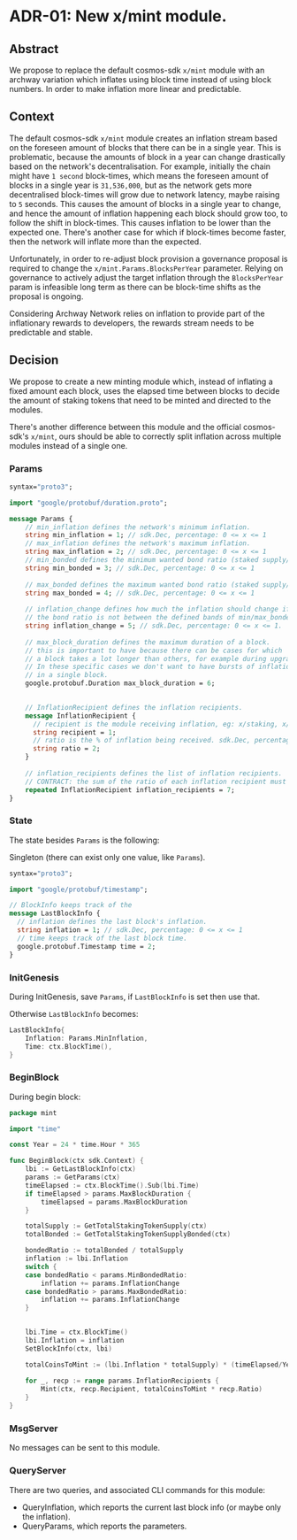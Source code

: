 # ADR-01: New x/mint module.

## Abstract

We propose to replace the default cosmos-sdk `x/mint` module with an archway variation which inflates using block time
instead of using block numbers. In order to make inflation more linear and predictable. 

## Context

The default cosmos-sdk `x/mint` module creates an inflation stream based on the foreseen amount of blocks that there can
be in a single year. This is problematic, because the amounts of block in a year can change drastically based on the 
network's decentralisation. For example, initially the chain might have `1 second` block-times, which means the foreseen
amount of blocks in a single year is `31,536,000`, but as the network gets more decentralised block-times will grow due
to network latency, maybe raising to `5` seconds. This causes the amount of blocks in a single year to change, and hence
the amount of inflation happening each block should grow too, to follow the shift in block-times. This causes inflation to
be lower than the expected one. There's another case for which if block-times become faster, then the network will inflate
more than the expected.

Unfortunately, in order to re-adjust block provision a governance proposal is required to change the `x/mint.Params.BlocksPerYear`
parameter. Relying on governance to actively adjust the target inflation through the `BlocksPerYear` param is infeasible long
term as there can be block-time shifts as the proposal is ongoing.

Considering Archway Network relies on inflation to provide part of the inflationary rewards to developers, the rewards stream 
needs to be predictable and stable.

## Decision

We propose to create a new minting module which, instead of inflating a fixed amount each block, uses the elapsed time
between blocks to decide the amount of staking tokens that need to be minted and directed to the modules.

There's another difference between this module and the official cosmos-sdk's `x/mint`, ours should be able to correctly split
inflation across multiple modules instead of a single one.

### Params

```protobuf
syntax="proto3";

import "google/protobuf/duration.proto";

message Params {
    // min_inflation defines the network's minimum inflation.
    string min_inflation = 1; // sdk.Dec, percentage: 0 <= x <= 1
    // max_inflation defines the network's maximum inflation.
    string max_inflation = 2; // sdk.Dec, percentage: 0 <= x <= 1
    // min_bonded defines the minimum wanted bond ratio (staked supply/total supply)
    string min_bonded = 3; // sdk.Dec, percentage: 0 <= x <= 1
    
    // max_bonded defines the maximum wanted bond ratio (staked supply/total supply)
    string max_bonded = 4; // sdk.Dec, percentage: 0 <= x <= 1
    
    // inflation_change defines how much the inflation should change if
    // the bond ratio is not between the defined bands of min/max_bonded.
    string inflation_change = 5; // sdk.Dec, percentage: 0 <= x <= 1.
    
    // max_block_duration defines the maximum duration of a block.
    // this is important to have because there can be cases for which
    // a block takes a lot longer than others, for example during upgrades.
    // In these specific cases we don't want to have bursts of inflation
    // in a single block.
    google.protobuf.Duration max_block_duration = 6;
    

    // InflationRecipient defines the inflation recipients.
    message InflationRecipient {
      // recipient is the module receiving inflation, eg: x/staking, x/rewards.
      string recipient = 1;
      // ratio is the % of inflation being received. sdk.Dec, percentage: 0 <= x <= 1.
      string ratio = 2;
    }
    
    // inflation_recipients defines the list of inflation recipients.
    // CONTRACT: the sum of the ratio of each inflation recipient must be 1.
    repeated InflationRecipient inflation_recipients = 7;
}
```

### State

The state besides `Params` is the following:

Singleton (there can exist only one value, like `Params`). 

```protobuf
syntax="proto3";

import "google/protobuf/timestamp";

// BlockInfo keeps track of the 
message LastBlockInfo {
  // inflation defines the last block's inflation.
  string inflation = 1; // sdk.Dec, percentage: 0 <= x <= 1
  // time keeps track of the last block time.  
  google.protobuf.Timestamp time = 2;
}
```

### InitGenesis


During InitGenesis, save `Params`, if `LastBlockInfo` is set then use that.

Otherwise `LastBlockInfo` becomes:

```go
LastBlockInfo{
	Inflation: Params.MinInflation,
	Time: ctx.BlockTime(),
}
```

### BeginBlock

During begin block:

```go
package mint

import "time"

const Year = 24 * time.Hour * 365

func BeginBlock(ctx sdk.Context) {
    lbi := GetLastBlockInfo(ctx)
    params := GetParams(ctx)
    timeElapsed := ctx.BlockTime().Sub(lbi.Time)
    if timeElapsed > params.MaxBlockDuration {
        timeElapsed = params.MaxBlockDuration
    }

    totalSupply := GetTotalStakingTokenSupply(ctx)
    totalBonded := GetTotalStakingTokenSupplyBonded(ctx)

    bondedRatio := totalBonded / totalSupply
    inflation := lbi.Inflation
    switch {
    case bondedRatio < params.MinBondedRatio:
        inflation += params.InflationChange
    case bondedRatio > params.MaxBondedRatio:
        inflation += params.InflationChange
    }
	

    lbi.Time = ctx.BlockTime()
    lbi.Inflation = inflation
    SetBlockInfo(ctx, lbi)

    totalCoinsToMint := (lbi.Inflation * totalSupply) * (timeElapsed/Year)
	
	for _, recp := range params.InflationRecipients {
		Mint(ctx, recp.Recipient, totalCoinsToMint * recp.Ratio)
    }
}
```

### MsgServer

No messages can be sent to this module.

### QueryServer

There are two queries, and associated CLI commands for this module:
- QueryInflation, which reports the current last block info (or maybe only the inflation).
- QueryParams, which reports the parameters.

